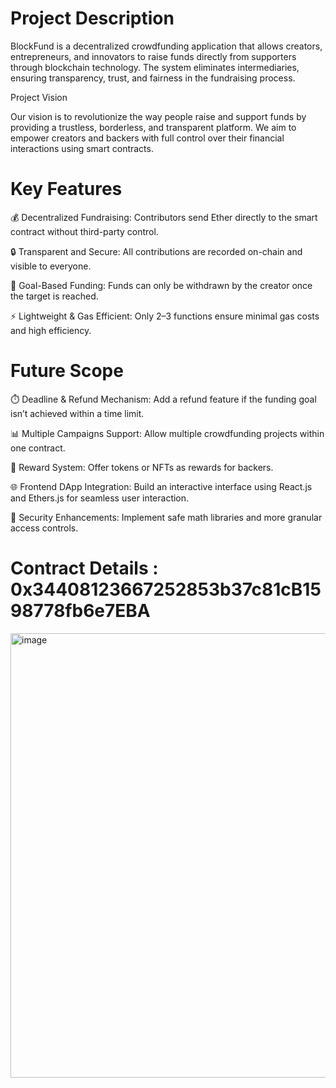 # Project Description

BlockFund is a decentralized crowdfunding application that allows creators, entrepreneurs, and innovators to raise funds directly from supporters through blockchain technology. The system eliminates intermediaries, ensuring transparency, trust, and fairness in the fundraising process.

Project Vision

Our vision is to revolutionize the way people raise and support funds by providing a trustless, borderless, and transparent platform. We aim to empower creators and backers with full control over their financial interactions using smart contracts.

# Key Features

💰 Decentralized Fundraising: Contributors send Ether directly to the smart contract without third-party control.

🔒 Transparent and Secure: All contributions are recorded on-chain and visible to everyone.

🎯 Goal-Based Funding: Funds can only be withdrawn by the creator once the target is reached.

⚡ Lightweight & Gas Efficient: Only 2–3 functions ensure minimal gas costs and high efficiency.

# Future Scope

⏱️ Deadline & Refund Mechanism: Add a refund feature if the funding goal isn’t achieved within a time limit.

📊 Multiple Campaigns Support: Allow multiple crowdfunding projects within one contract.

🎁 Reward System: Offer tokens or NFTs as rewards for backers.

🌐 Frontend DApp Integration: Build an interactive interface using React.js and Ethers.js for seamless user interaction.

🔐 Security Enhancements: Implement safe math libraries and more granular access controls.

# Contract Details : 0x34408123667252853b37c81cB1598778fb6e7EBA
<img width="1715" height="711" alt="image" src="https://github.com/user-attachments/assets/72b4dbc8-aa93-4d48-bbde-77c62c6c4ee7" />
